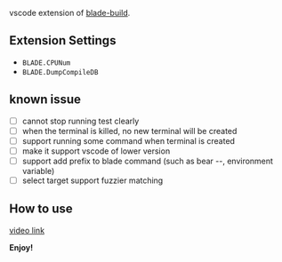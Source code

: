 
vscode extension of [blade-build](https://github.com/chen3feng/blade-build).

## Extension Settings

* `BLADE.CPUNum`
* `BLADE.DumpCompileDB`

## known issue

- [ ] cannot stop running test clearly
- [ ] when the terminal is killed, no new terminal will be created
- [ ] support running some command when terminal is created
- [ ] make it support vscode of lower version
- [ ] support add prefix to blade command (such as bear --, environment variable)
- [ ] select target support fuzzier matching

## How to use

[video link](https://www.bilibili.com/video/BV1EN41117Gj)

**Enjoy!**
